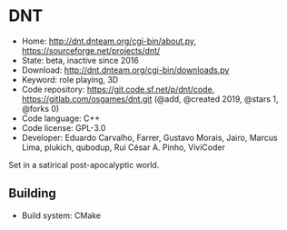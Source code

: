 # DNT

- Home: http://dnt.dnteam.org/cgi-bin/about.py, https://sourceforge.net/projects/dnt/
- State: beta, inactive since 2016
- Download: http://dnt.dnteam.org/cgi-bin/downloads.py
- Keyword: role playing, 3D
- Code repository: https://git.code.sf.net/p/dnt/code, https://gitlab.com/osgames/dnt.git (@add, @created 2019, @stars 1, @forks 0)
- Code language: C++
- Code license: GPL-3.0
- Developer: Eduardo Carvalho, Farrer, Gustavo Morais, Jairo, Marcus Lima, plukich, qubodup, Rui César A. Pinho, ViviCoder

Set in a satirical post-apocalyptic world.

## Building

- Build system: CMake
